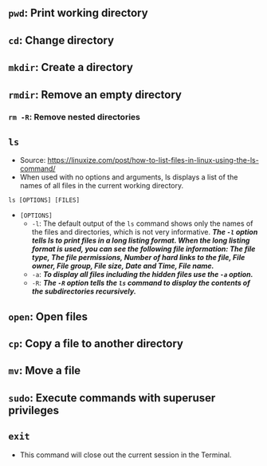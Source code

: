 ## `pwd`: Print working directory
## `cd`: Change directory
## `mkdir`: Create a directory
## `rmdir`: Remove an empty directory
### `rm -R`: Remove nested directories
## `ls`
- Source: https://linuxize.com/post/how-to-list-files-in-linux-using-the-ls-command/
- When used with no options and arguments, ls displays a list of the names of all files in the current working directory.
```
ls [OPTIONS] [FILES]
```
- `[OPTIONS]`
	- `-l`: The default output of the `ls` command shows only the names of the files and directories, which is not very informative. ***The `-l` option tells ls to print files in a long listing format. When the long listing format is used, you can see the following file information: The file type, The file permissions, Number of hard links to the file, File owner, File group, File size, Date and Time, File name.***
	- `-a`: ***To display all files including the hidden files use the `-a` option.***
	- `-R`: ***The `-R` option tells the `ls` command to display the contents of the subdirectories recursively.***
## `open`: Open files
## `cp`:  Copy a file to another directory
## `mv`: Move a file
## `sudo`: Execute commands with superuser privileges
## `exit`
- This command will close out the current session in the Terminal.